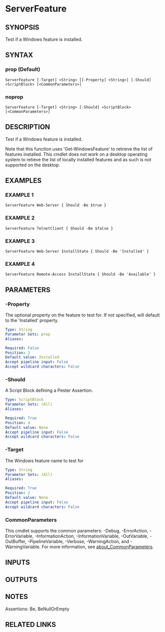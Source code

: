 ﻿---
external help file: infraspective-help.xml
Module Name: infraspective
online version: https://github.com/aldrichtr/infraspective/blob/main/docs/help/ServerFeature.md
schema: 2.0.0
---

# ServerFeature

## SYNOPSIS
Test if a Windows feature is installed.

## SYNTAX

### prop (Default)
```
ServerFeature [-Target] <String> [[-Property] <String>] [-Should] <ScriptBlock> [<CommonParameters>]
```

### noprop
```
ServerFeature [-Target] <String> [-Should] <ScriptBlock> [<CommonParameters>]
```

## DESCRIPTION
Test if a Windows feature is installed.

Note that this function uses 'Get-WindowsFeature' to retrieve the list of features installed.
This cmdlet does not work on a desktop operating system to retieve the list of locally installed
features and as such is not supported on the desktop.

## EXAMPLES

### EXAMPLE 1
```
ServerFeature Web-Server { Should -Be $true }
```

### EXAMPLE 2
```
ServerFeature TelnetClient { Should -Be $false }
```

### EXAMPLE 3
```
ServerFeature Web-Server InstallState { Should -Be 'Installed' }
```

### EXAMPLE 4
```
ServerFeature Remote-Access InstallState { Should -Be 'Available' }
```

## PARAMETERS

### -Property
The optional property on the feature to test for.
If not specified, will default to the 'Installed' property.

```yaml
Type: String
Parameter Sets: prop
Aliases:

Required: False
Position: 3
Default value: Installed
Accept pipeline input: False
Accept wildcard characters: False
```

### -Should
A Script Block defining a Pester Assertion.

```yaml
Type: ScriptBlock
Parameter Sets: (All)
Aliases:

Required: True
Position: 4
Default value: None
Accept pipeline input: False
Accept wildcard characters: False
```

### -Target
The Windows feature name to test for

```yaml
Type: String
Parameter Sets: (All)
Aliases:

Required: True
Position: 2
Default value: None
Accept pipeline input: False
Accept wildcard characters: False
```

### CommonParameters
This cmdlet supports the common parameters: -Debug, -ErrorAction, -ErrorVariable, -InformationAction, -InformationVariable, -OutVariable, -OutBuffer, -PipelineVariable, -Verbose, -WarningAction, and -WarningVariable. For more information, see [about_CommonParameters](http://go.microsoft.com/fwlink/?LinkID=113216).

## INPUTS

## OUTPUTS

## NOTES
Assertions: Be, BeNullOrEmpty

## RELATED LINKS
